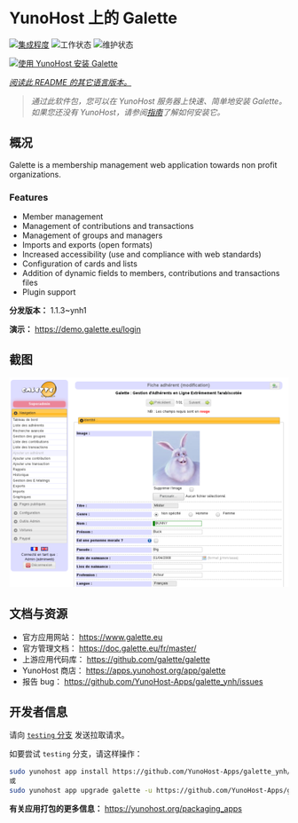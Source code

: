 <!--
注意：此 README 由 <https://github.com/YunoHost/apps/tree/master/tools/readme_generator> 自动生成
请勿手动编辑。
-->

# YunoHost 上的 Galette

[![集成程度](https://dash.yunohost.org/integration/galette.svg)](https://ci-apps.yunohost.org/ci/apps/galette/) ![工作状态](https://ci-apps.yunohost.org/ci/badges/galette.status.svg) ![维护状态](https://ci-apps.yunohost.org/ci/badges/galette.maintain.svg)

[![使用 YunoHost 安装 Galette](https://install-app.yunohost.org/install-with-yunohost.svg)](https://install-app.yunohost.org/?app=galette)

*[阅读此 README 的其它语言版本。](./ALL_README.md)*

> *通过此软件包，您可以在 YunoHost 服务器上快速、简单地安装 Galette。*  
> *如果您还没有 YunoHost，请参阅[指南](https://yunohost.org/install)了解如何安装它。*

## 概况

Galette is a membership management web application towards non profit organizations.

### Features

- Member management
- Management of contributions and transactions
- Management of groups and managers
- Imports and exports (open formats)
- Increased accessibility (use and compliance with web standards)
- Configuration of cards and lists
- Addition of dynamic fields to members, contributions and transactions files
- Plugin support


**分发版本：** 1.1.3~ynh1

**演示：** <https://demo.galette.eu/login>

## 截图

![Galette 的截图](./doc/screenshots/edit_member.png)

## 文档与资源

- 官方应用网站： <https://www.galette.eu>
- 官方管理文档： <https://doc.galette.eu/fr/master/>
- 上游应用代码库： <https://github.com/galette/galette>
- YunoHost 商店： <https://apps.yunohost.org/app/galette>
- 报告 bug： <https://github.com/YunoHost-Apps/galette_ynh/issues>

## 开发者信息

请向 [`testing` 分支](https://github.com/YunoHost-Apps/galette_ynh/tree/testing) 发送拉取请求。

如要尝试 `testing` 分支，请这样操作：

```bash
sudo yunohost app install https://github.com/YunoHost-Apps/galette_ynh/tree/testing --debug
或
sudo yunohost app upgrade galette -u https://github.com/YunoHost-Apps/galette_ynh/tree/testing --debug
```

**有关应用打包的更多信息：** <https://yunohost.org/packaging_apps>
